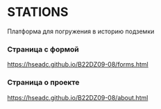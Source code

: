 # STATIONS

Платформа для погружения в историю подземки

### Страница с формой

https://hseadc.github.io/B22DZ09-08/forms.html

### Страница о проекте

https://hseadc.github.io/B22DZ09-08/about.html
